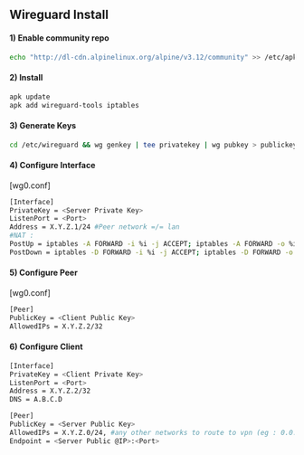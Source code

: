 
## Wireguard Install

#### 1) Enable community repo
```bash 
echo "http://dl-cdn.alpinelinux.org/alpine/v3.12/community" >> /etc/apk/repositories
```
#### 2) Install
```bash
apk update
apk add wireguard-tools iptables
```
#### 3) Generate Keys
```bash
cd /etc/wireguard && wg genkey | tee privatekey | wg pubkey > publickey
```
#### 4) Configure Interface
[wg0.conf]
```bash
[Interface]
PrivateKey = <Server Private Key>
ListenPort = <Port>
Address = X.Y.Z.1/24 #Peer network =/= lan
#NAT :
PostUp = iptables -A FORWARD -i %i -j ACCEPT; iptables -A FORWARD -o %i -j ACCEPT; iptables -t nat -A POSTROUTING -o <iface> -j MASQUERADE
PostDown = iptables -D FORWARD -i %i -j ACCEPT; iptables -D FORWARD -o %i -j ACCEPT; iptables -t nat -D POSTROUTING -o <iface> -j MASQUERADE
```
#### 5) Configure Peer
[wg0.conf]
```bash
[Peer]
PublicKey = <Client Public Key>
AllowedIPs = X.Y.Z.2/32
```
#### 6) Configure Client
```bash
[Interface]
PrivateKey = <Client Private Key>
ListenPort = <Port>
Address = X.Y.Z.2/32
DNS = A.B.C.D

[Peer]
PublicKey = <Server Public Key>
AllowedIPs = X.Y.Z.0/24, #any other networks to route to vpn (eg : 0.0.0.0/0 or lan 192.168.0.0/16)
Endpoint = <Server Public @IP>:<Port>
```
